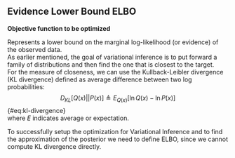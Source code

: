 ## Evidence Lower Bound ELBO

**Objective function to be optimized**

Represents a lower bound on the marginal log-likelihood (or evidence) of the observed data.  
As earlier mentioned, the goal of variational inference is to put forward a family of distributions and then find the one that is closest to the target.  
For the measure of closeness, we can use the Kullback-Leibler divergence (KL divergence) defined as average difference between two log probabilities:
$$D_{KL}[Q(x)||P(x)] \triangleq E_{Q(x)} [\ln Q(x) - \ln P(x)]$$ {#eq:kl-divergence}  
where $E$ indicates average or expectation.

To successfully setup the optimization for Variational Inference and to find the approximation of the posterior we need to define ELBO, since we cannot compute KL divergence directly. 
<!-- That's because the KL divergence we are truying to minimize to find the approximation is itself dependent on the same evidence that led us to look for an approximation in the first place. -->
